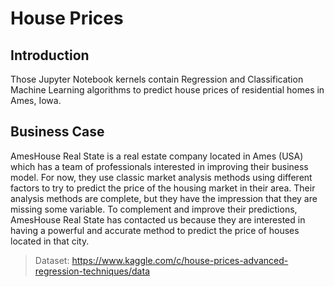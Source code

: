 <h1> House Prices <span class="tocSkip"></span></h1>


<h2> Introduction <span class="tocSkip"></span></h2>

Those Jupyter Notebook kernels contain Regression and Classification Machine Learning algorithms to predict house prices of residential homes in Ames, Iowa.

<h2> Business Case <span class="tocSkip"></span></h2>

AmesHouse Real State is a real estate company located in Ames (USA) which has a team of professionals interested in improving their business model. For now, they use classic market analysis methods using different factors to try to predict the price of the housing market in their area. Their analysis methods are complete, but they have the impression that they are missing some variable.
To complement and improve their predictions, AmesHouse Real State has contacted us because they are interested in having a powerful and accurate method to predict the price of houses located in that city.

> Dataset: https://www.kaggle.com/c/house-prices-advanced-regression-techniques/data
